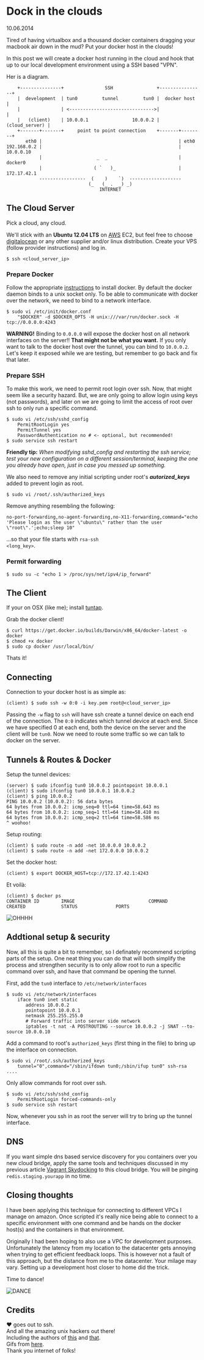 # Dock in the clouds
<div class="date">10.06.2014</div>


Tired of having virtualbox and a thousand docker containers dragging your macbook air down in the mud? Put your docker host in the clouds!

In this post we will create a docker host running in the cloud and hook that up to our local development environment using a SSH based "VPN".

Her is a diagram.

        +---------------+               SSH                +----------------+
        |  development  | tun0         tunnel         tun0 |  docker host   |
        |               | <------------------------------->|                |
        |   (client)    | 10.0.0.1                10.0.0.2 | (cloud_server) |
        +-------+-------+     point to point connection    +-------+--------+
           eth0 |                                                  | eth0
    192.168.0.2 |                                                  | 10.0.0.10
                |                    _  _                          | docker0
                |                   ( `   )_                       | 172.17.42.1
                -----------------  (    )    `)  -------------------
                                  (_   (_ .  _) _)
                                      INTERNET

## The Cloud Server

Pick a cloud, any cloud.   

We'll stick with an **Ubuntu 12.04 LTS** on [AWS](http://aws.amazon.com/) EC2, but feel free to choose [digitalocean](https://www.digitalocean.com/) or any other supplier and/or linux distribution. Create your VPS (follow provider instructions) and log in.

	$ ssh <cloud_server_ip>

### Prepare Docker

Follow the appropriate [instructions](http://docs.docker.io/en/latest/installation/) to install docker. By default the docker daemon binds to a unix socket only. To be able to communicate with docker over the network, we need to bind to a network interface.

	$ sudo vi /etc/init/docker.conf
		"$DOCKER" -d $DOCKER_OPTS -H unix:///var/run/docker.sock -H tcp://0.0.0.0:4243

**WARNING!**  Binding to <code>0.0.0.0</code> will expose the docker host on all network interfaces on the server!! **That might not be what you want.** If you only want to talk to the docker host over the tunnel, you can bind to <code>10.0.0.2</code>. Let's keep it exposed while we are testing, but remember to go back and fix that later.

### Prepare SSH

To make this work, we need to permit root login over ssh. Now, that might seem like a security hazard. But, we are only going to allow login using keys (not passwords), and later on we are going to limit the access of root over ssh to only run a specific command.

	$ sudo vi /etc/ssh/sshd_config
		PermitRootLogin yes
		PermitTunnel yes
		PasswordAuthentication no # <- optional, but recommended!
	$ sudo service ssh restart

**Friendly tip:** *When modifying sshd_config and restarting the ssh service; test your new configuration on a different session/terminal, keeping the one you already have open, just in case you messed up something.*

We also need to remove any initial scripting under root's ***autorized_keys*** added to prevent login as root.

	$ sudo vi /root/.ssh/authorized_keys

Remove anything resembling the following:
  
	no-port-forwarding,no-agent-forwarding,no-X11-forwarding,command="echo 'Please login as the user \"ubuntu\" rather than the user \"root\".';echo;sleep 10"

...so that your file starts with <code>rsa-ssh \<long_key\></code>.

### Permit forwarding

	$ sudo su -c "echo 1 > /proc/sys/net/ipv4/ip_forward"

## The Client

If your on OSX (like me); install [tuntap](http://tuntaposx.sourceforge.net/).  

Grab the docker client!

	$ curl https://get.docker.io/builds/Darwin/x86_64/docker-latest -o docker
	$ chmod +x docker
	$ sudo cp docker /usr/local/bin/

Thats it!

## Connecting

Connection to your docker host is as simple as:

	(client) $ sudo ssh -w 0:0 -i key.pem root@<cloud_server_ip>

Passing the <code>-w</code> flag to <code>ssh</code> will have ssh create a tunnel device on each end of the connection. The <code>0:0</code> indicates which tunnel device at each end. Since we have specified 0 at each end, both the device on the server and the client will be <code>tun0</code>. Now we need to route some traffic so we can talk to docker on the server.

## Tunnels & Routes & Docker

Setup the tunnel devices:

	(server) $ sudo ifconfig tun0 10.0.0.2 pointopoint 10.0.0.1
	(client) $ sudo ifconfig tun0 10.0.0.1 10.0.0.2
	(client) $ ping 10.0.0.2
	PING 10.0.0.2 (10.0.0.2): 56 data bytes
	64 bytes from 10.0.0.2: icmp_seq=0 ttl=64 time=58.643 ms
	64 bytes from 10.0.0.2: icmp_seq=1 ttl=64 time=58.410 ms
	64 bytes from 10.0.0.2: icmp_seq=2 ttl=64 time=58.586 ms
	^ woohoo!

Setup routing:

	(client) $ sudo route -n add -net 10.0.0.0 10.0.0.2
	(client) $ sudo route -n add -net 172.0.0.0 10.0.0.2

Set the docker host:

	(client) $ export DOCKER_HOST=tcp://172.17.42.1:4243

Et voilà:

	(client) $ docker ps
	CONTAINER ID        IMAGE                           COMMAND                CREATED             STATUS              PORTS

![OHHHH](http://gifs.joelglovier.com/ohhh/ohhh-minion.gif)

## Addtional setup & security

Now, all this is quite a bit to remember, so I definately recommend scripting parts of the setup. One neat thing you can do that will both simplify the process and strengthen security is to only allow root to run a specific command over ssh, and have that command be opening the tunnel.

First, add the <code>tun0</code> interface to <code>/etc/network/interfaces</code>

	$ sudo vi /etc/network/interfaces
	    iface tun0 inet static
		   address 10.0.0.2
		   pointopoint 10.0.0.1
		   netmask 255.255.255.0
		   # Forward traffic into server side network
		   iptables -t nat -A POSTROUTING --source 10.0.0.2 -j SNAT --to-source 10.0.0.10

Add a command to root's <code>authorized_keys</code> (first thing in the file) to bring up the interface on connection.

	$ sudo vi /root/.ssh/authorized_keys
	    tunnel="0",command="/sbin/ifdown tun0;/sbin/ifup tun0" ssh-rsa ....

Only allow commands for root over ssh.

	$ sudo vi /etc/ssh/sshd_config
	    PermitRootLogin forced-commands-only
	$ sudo service ssh restart

Now, whenever you ssh in as root the server will try to bring up the tunnel interface.

## DNS

If you want simple dns based service discovery for you containers over you new cloud bridge, apply the same tools and techniques discussed in my previous article [Vagrant Skydocking](/wwc/vagrant_skydocking.html) to this cloud bridge. You will be pinging <code>redis.staging.yourapp</code> in no time.

## Closing thoughts

I have been applying this technique for connecting to different VPCs I manage on amazon. Once scripted it's really nice being able to connect to a specific environment with one command and be hands on the docker host(s) and the containers in that environment.

Originally I had been hoping to also use a VPC for development purposes. Unfortunately the latency from my location to the datacenter gets annoying when trying to get efficient feedback loops. This is however not a fault of this approach, but the distance from me to the datacenter. Your milage may vary. Setting up a development host closer to home did the trick.

Time to dance!

![DANCE](http://gifs.joelglovier.com/epic/calvin-hobbes-dance.gif)

## Credits

♥ goes out to ssh.  
And all the amazing unix hackers out there!  
Including the authors of [this](http://www.debian-administration.org/article/539/Setting_up_a_Layer_3_tunneling_VPN_with_using_OpenSSH) and [that](http://wouter.horre.be/doc/vpn-over-ssh).  
Gifs from [here](http://gifs.joelglovier.com/).  
Thank you internet of folks!